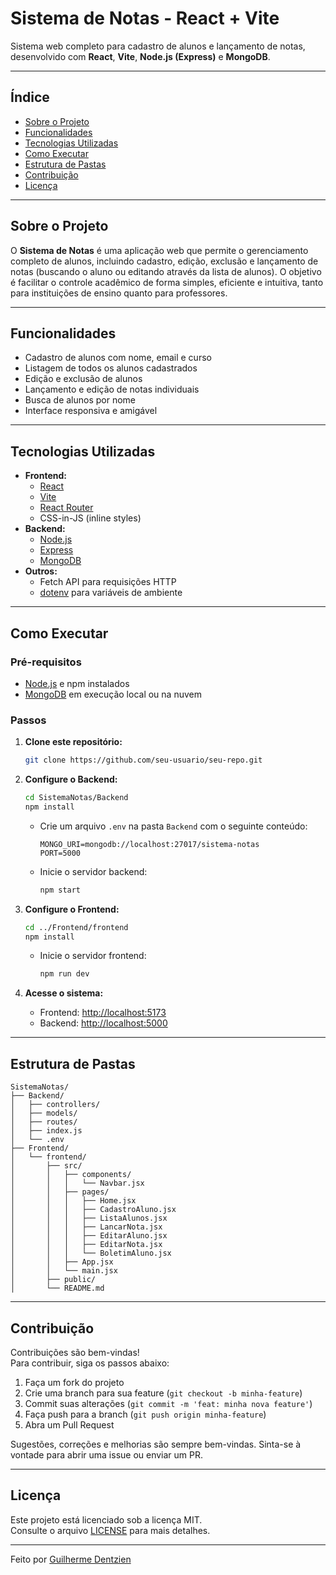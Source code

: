 # Sistema de Notas - React + Vite

Sistema web completo para cadastro de alunos e lançamento de notas, desenvolvido com **React**, **Vite**, **Node.js (Express)** e **MongoDB**.

---

## Índice

- [Sobre o Projeto](#sobre-o-projeto)
- [Funcionalidades](#funcionalidades)
- [Tecnologias Utilizadas](#tecnologias-utilizadas)
- [Como Executar](#como-executar)
- [Estrutura de Pastas](#estrutura-de-pastas)
- [Contribuição](#contribuição)
- [Licença](#licença)

---

## Sobre o Projeto

O **Sistema de Notas** é uma aplicação web que permite o gerenciamento completo de alunos, incluindo cadastro, edição, exclusão e lançamento de notas (buscando o aluno ou editando através da lista de alunos). O objetivo é facilitar o controle acadêmico de forma simples, eficiente e intuitiva, tanto para instituições de ensino quanto para professores.

---

## Funcionalidades

- Cadastro de alunos com nome, email e curso
- Listagem de todos os alunos cadastrados
- Edição e exclusão de alunos
- Lançamento e edição de notas individuais
- Busca de alunos por nome
- Interface responsiva e amigável

---

## Tecnologias Utilizadas

- **Frontend:**  
  - [React](https://react.dev/)
  - [Vite](https://vitejs.dev/)
  - [React Router](https://reactrouter.com/)
  - CSS-in-JS (inline styles)
- **Backend:**  
  - [Node.js](https://nodejs.org/)
  - [Express](https://expressjs.com/)
  - [MongoDB](https://www.mongodb.com/)
- **Outros:**  
  - Fetch API para requisições HTTP
  - [dotenv](https://www.npmjs.com/package/dotenv) para variáveis de ambiente

---

## Como Executar

### Pré-requisitos

- [Node.js](https://nodejs.org/) e npm instalados
- [MongoDB](https://www.mongodb.com/) em execução local ou na nuvem

### Passos

1. **Clone este repositório:**
   ```bash
   git clone https://github.com/seu-usuario/seu-repo.git
   ```

2. **Configure o Backend:**
   ```bash
   cd SistemaNotas/Backend
   npm install
   ```
   - Crie um arquivo `.env` na pasta `Backend` com o seguinte conteúdo:
     ```
     MONGO_URI=mongodb://localhost:27017/sistema-notas
     PORT=5000
     ```
   - Inicie o servidor backend:
     ```bash
     npm start
     ```

3. **Configure o Frontend:**
   ```bash
   cd ../Frontend/frontend
   npm install
   ```
   - Inicie o servidor frontend:
     ```bash
     npm run dev
     ```

4. **Acesse o sistema:**
   - Frontend: [http://localhost:5173](http://localhost:5173)
   - Backend: [http://localhost:5000](http://localhost:5000)

---

## Estrutura de Pastas

```
SistemaNotas/
├── Backend/
│   ├── controllers/
│   ├── models/
│   ├── routes/
│   ├── index.js
│   └── .env
├── Frontend/
│   └── frontend/
│       ├── src/
│       │   ├── components/
│       │   │   └── Navbar.jsx
│       │   ├── pages/
│       │   │   ├── Home.jsx
│       │   │   ├── CadastroAluno.jsx
│       │   │   ├── ListaAlunos.jsx
│       │   │   ├── LancarNota.jsx
│       │   │   ├── EditarAluno.jsx
│       │   │   ├── EditarNota.jsx
│       │   │   └── BoletimAluno.jsx
│       │   ├── App.jsx
│       │   └── main.jsx
│       ├── public/
│       └── README.md
```

---

## Contribuição

Contribuições são bem-vindas!  
Para contribuir, siga os passos abaixo:

1. Faça um fork do projeto
2. Crie uma branch para sua feature (`git checkout -b minha-feature`)
3. Commit suas alterações (`git commit -m 'feat: minha nova feature'`)
4. Faça push para a branch (`git push origin minha-feature`)
5. Abra um Pull Request

Sugestões, correções e melhorias são sempre bem-vindas. Sinta-se à vontade para abrir uma issue ou enviar um PR.

---

## Licença

Este projeto está licenciado sob a licença MIT.  
Consulte o arquivo [LICENSE](LICENSE) para mais detalhes.

---

Feito por [Guilherme Dentzien](https://github.com/guigs028)
